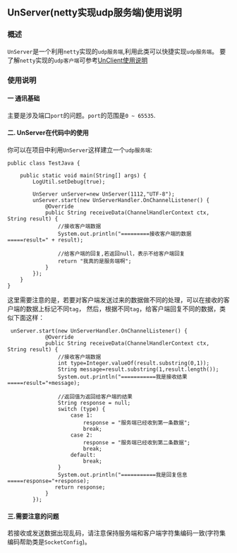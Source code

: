 ## UnServer(netty实现udp服务端)使用说明

### 概述
`UnServer`是一个利用`netty`实现的`udp服务端`,利用此类可以快捷实现`udp服务端`。
要了解`netty`实现的`udp客户端`可参考[UnClient使用说明](https://github.com/ShaoqiangPei/SocketPro/blob/master/read/UnClient%E4%BD%BF%E7%94%A8%E8%AF%B4%E6%98%8E.md)

### 使用说明
#### 一 通讯基础
主要是涉及端口`port`的问题。`port`的范围是`0 ~ 65535`.

#### 二. UnServer在代码中的使用
你可以在项目中利用`UnServer`这样建立一个`udp服务端`:
```
public class TestJava {

    public static void main(String[] args) {
        LogUtil.setDebug(true);

        UnServer unServer=new UnServer(1112,"UTF-8");
        unServer.start(new UnServerHandler.OnChannelListener() {
            @Override
            public String receiveData(ChannelHandlerContext ctx, String result) {
                //接收客户端数据
                System.out.println("=========接收客户端的数据=====result=" + result);

                //给客户端的回复,若返回null，表示不给客户端回复
                return "我真的是服务端啊";
            }
        });
    }
}
```
这里需要注意的是，若要对客户端发送过来的数据做不同的处理，可以在接收的客户端的数据上标记不同`tag`，
然后，根据不同`tag`，给客户端回复不同的数据，类似下面这样：
```
 unServer.start(new UnServerHandler.OnChannelListener() {
            @Override
            public String receiveData(ChannelHandlerContext ctx, String result) {
                //接收客户端数据
                int type=Integer.valueOf(result.substring(0,1));
                String message=result.substring(1,result.length());
                System.out.println("===========我是接收结果=====result="+message);

                //返回值为返回给客户端的结果
                String response = null;
                switch (type) {
                    case 1:
                        response = "服务端已经收到第一条数据";
                        break;
                    case 2:
                        response = "服务端已经收到第二条数据";
                        break;
                    default:
                        break;
                }
                System.out.println("===========我是回复信息=====response="+response);
               return response;
            }
        });
```
#### 三.需要注意的问题
若接收或发送数据出现乱码，请注意保持服务端和客户端字符集编码一致(字符集编码帮助类是`SocketConfig`)。


